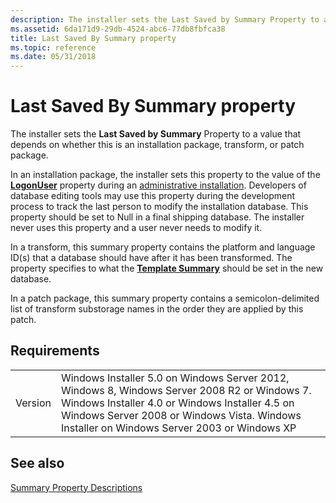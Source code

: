 ```yaml
---
description: The installer sets the Last Saved by Summary Property to a value that depends on whether this is an installation package, transform, or patch package.In an installation package, the installer sets this property to the value of the LogonUser property during an administrative installation. Developers of database editing tools may use this property during the development process to track the last person to modify the installation database. This property should be set to Null in a final shipping database. The installer never uses this property and a user never needs to modify it.In a transform, this summary property contains the platform and language ID(s) that a database should have after it has been transformed. The property specifies to what the Template Summary should be set in the new database.In a patch package, this summary property contains a semicolon-delimited list of transform substorage names in the order they are applied by this patch.
ms.assetid: 6da171d9-29db-4524-abc6-77db8fbfca38
title: Last Saved By Summary property
ms.topic: reference
ms.date: 05/31/2018
---
```


# Last Saved By Summary property

The installer sets the **Last Saved by Summary** Property to a value that depends on whether this is an installation package, transform, or patch package.

In an installation package, the installer sets this property to the value of the [**LogonUser**](logonuser.md) property during an [administrative installation](administrative-installation.md). Developers of database editing tools may use this property during the development process to track the last person to modify the installation database. This property should be set to Null in a final shipping database. The installer never uses this property and a user never needs to modify it.

In a transform, this summary property contains the platform and language ID(s) that a database should have after it has been transformed. The property specifies to what the [**Template Summary**](template-summary.md) should be set in the new database.

In a patch package, this summary property contains a semicolon-delimited list of transform substorage names in the order they are applied by this patch.

## Requirements



|                    |                                                                                                                                                                                                                                                         |
|--------------------|---------------------------------------------------------------------------------------------------------------------------------------------------------------------------------------------------------------------------------------------------------|
| Version<br/> | Windows Installer 5.0 on Windows Server 2012, Windows 8, Windows Server 2008 R2 or Windows 7. Windows Installer 4.0 or Windows Installer 4.5 on Windows Server 2008 or Windows Vista. Windows Installer on Windows Server 2003 or Windows XP<br/> |



## See also

<dl> <dt>

[Summary Property Descriptions](summary-property-descriptions.md)
</dt> </dl>

 

 




